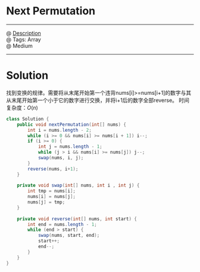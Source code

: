 # Next Permutation
------------------
@ [Description](https://leetcode.com/problems/next-permutation/)  
@ Tags: Array   
@ Medium

------------------
 # Solution
找到变换的规律。需要将从末尾开始第一个违背nums[i]>=nums[i+1]的数字与其从末尾开始第一个小于它的数字进行交换，并将i+1后的数字全部reverse。
时间复杂度：$O(n)$
```java
class Solution {
    public void nextPermutation(int[] nums) {
        int i = nums.length - 2;
        while (i >= 0 && nums[i] >= nums[i + 1]) i--;
        if (i >= 0) {
            int j = nums.length - 1;
            while (j > i && nums[i] >= nums[j]) j--;
            swap(nums, i, j);
        }
        reverse(nums, i+1);
    }
    
    private void swap(int[] nums, int i , int j) {
        int tmp = nums[i];
        nums[i] = nums[j];
        nums[j] = tmp;
    }
    
    private void reverse(int[] nums, int start) {
        int end = nums.length - 1;
        while (end > start) {
            swap(nums, start, end);
            start++;
            end--;
        }
    }
}
```
